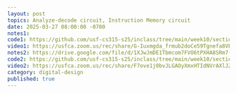 ```yaml
---
layout: post
topics: Analyze-decode circuit, Instruction Memory circuit
date: 2025-03-27 08:00:00 -0700
notes1: 
code1: https://github.com/usf-cs315-s25/inclass/tree/main/week10/section01
video1: https://usfca.zoom.us/rec/share/G-Iuxmgda_frmub2doCe59Tgnefa8VE91E3aatjGPf9BOE4QfCj07szWnF90JcXQ.wfnwtlGpS4jNWL8z
notes2: https://drive.google.com/file/d/1XJwJmDE1Tbmcom7FVO6tPXHA8SRm7-MX/view?usp=sharing
code2: https://github.com/usf-cs315-s25/inclass/tree/main/week10/section02
video2: https://usfca.zoom.us/rec/share/F7ove1j0bvJLGAOyXmxHTIdNVrAXlJZHYa6PlqNLrZGf7PgVYlNh-ThBUFwZlzhW.BucNjZ090fanksBW
category: digital-design
published: true
---
```

